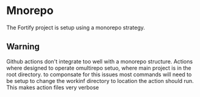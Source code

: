 # Mnorepo
The Fortify project is setup using a monorepo strategy.

## Warning
Github actions don't integrate too well with a monorepo structure. Actions where designed to operate omultirepo setuo, where main project is in the root directory. to componsate for this issues most commands will need to be setup to change the workinf directory to location the action should run. This makes action files very verbose
